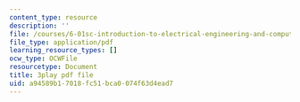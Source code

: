 ```yaml
---
content_type: resource
description: ''
file: /courses/6-01sc-introduction-to-electrical-engineering-and-computer-science-i-spring-2011/a94589b17018fc51bca0074f63d4ead7_yWQYXEjxAnk.pdf
file_type: application/pdf
learning_resource_types: []
ocw_type: OCWFile
resourcetype: Document
title: 3play pdf file
uid: a94589b1-7018-fc51-bca0-074f63d4ead7
---
```

